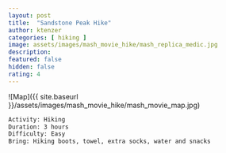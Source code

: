 ```yaml
---
layout: post
title:  "Sandstone Peak Hike"
author: ktenzer
categories: [ hiking ]
image: assets/images/mash_movie_hike/mash_replica_medic.jpg
description: 
featured: false
hidden: false
rating: 4
---
```

![Map]({{ site.baseurl }}/assets/images/mash_movie_hike/mash_movie_map.jpg)



```html
Activity: Hiking
Duration: 3 hours
Difficulty: Easy
Bring: Hiking boots, towel, extra socks, water and snacks
```

